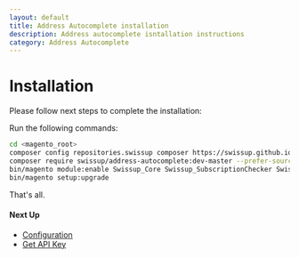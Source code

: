```yaml
---
layout: default
title: Address Autocomplete installation
description: Address autocomplete isntallation instructions
category: Address Autocomplete
---
```


# Installation

Please follow next steps to complete the installation:

Run the following commands:

```bash
cd <magento_root>
composer config repositories.swissup composer https://swissup.github.io/packages/
composer require swissup/address-autocomplete:dev-master --prefer-source
bin/magento module:enable Swissup_Core Swissup_SubscriptionChecker Swissup_AddressAutocomplete
bin/magento setup:upgrade
```

That's all.

#### Next Up

- [Configuration](../configuration/)
- [Get API Key](../get-api-key/)

